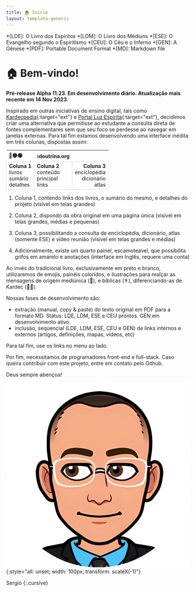 ```yaml
---
title: 🏠 Início
layout: template-generic
---
```


<style>
    td {border: 1px solid gainsboro}
</style>

*[LDE]: O Livro dos Espíritos
*[LDM]: O Livro dos Médiuns
*[ESE]: O Evangelho segundo o Espiritismo
*[CEU]: O Céu e o Inferno
*[GEN]: A Gênese
*[PDF]: Portable Document Format
*[MD]: Markdown file

# 🏠 Bem-vindo!

**Pré-release Alpha 11.23. Em desenvolvimento diário. Atualização mais recente em 14 Nov 2023.**

Inspirado em outras iniciativas de ensino digital, tais como [Kardecpedia](https://kardecpedia.com/pt){:target="ext"} e [Portal Luz Espírita](https://www.luzespirita.org.br/){:target="ext"}, decidimos criar uma alternativa que permitisse ao estudante a consulta direta de fontes complementares sem que seu foco se perdesse ao navegar em janelas externas. Para tal fim estamos desenvolvendo uma interface inédita em três colunas, dispostas assim:

| 🔴🟡🟢 | 💧doutrina.org |  |
| :--- | --- | ---: |
**Coluna 1**<br>livros<br>sumário<br>detalhes  | **Coluna 2**<br>conteúdo<br>principal<br>links | **Coluna 3**<br>enciclopédia<br>dicionário<br>atlas |

1.  Coluna 1, contendo links dos livros, o sumário do mesmo, e detalhes do projeto (visível em telas grandes)
2.  Coluna 2, dispondo da obra original em uma página única (visível em telas grandes, médias e pequenas)
3.  Coluna 3, possibilitando a consulta de enciclopédia, dicionário, atlas (somente ESE) e vídeo reunião (visível em telas grandes e médias)

4.  Adicionalmente, existe um quarto painel, escamoteavel, que possibilita grifos em amarelo e anotações (interface em Inglês, requere uma conta)

Ao invés do tradicional livro, exclusivamente em preto e branco, utilizaremos de emojis, painéis coloridos, e ilustrações para realçar as mensagens de origem mediúnica (👻), e bíblicas (✝️), diferenciando-as de Kardec (👴🏻).

Nossas fases de desenvolvimento são:

*   extração (manual, copy & paste) do texto original em PDF para a formato MD. Status: LDE, LDM, ESE e CEU prontos. GEN em desenvolvimento ativo.
*   inclusão, sequencial (LDE, LDM, ESE, CEU e GEN) de links internos e externos (artigos, definições, mapas, vídeos, etc)

Para tal fim, use os links no menu ao lado.

Por fim, necessitamos de programadores front-end e full-stack. Caso queira contribuir com este projeto, entre em contato pelo Github.

Deus sempre abençoa!

![bitmoji](./framework/baldy.png){:style="all: unset; width: 100px; transform: scaleX(-1)"}

Sergio
{:.cursive}